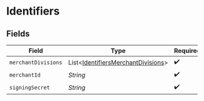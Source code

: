# Identifiers


## Fields

| Field                                                                                     | Type                                                                                      | Required                                                                                  | Description                                                                               | Example                                                                                   |
| ----------------------------------------------------------------------------------------- | ----------------------------------------------------------------------------------------- | ----------------------------------------------------------------------------------------- | ----------------------------------------------------------------------------------------- | ----------------------------------------------------------------------------------------- |
| `merchantDivisions`                                                                       | List<[IdentifiersMerchantDivisions](../../models/shared/IdentifiersMerchantDivisions.md)> | :heavy_check_mark:                                                                        | N/A                                                                                       | [object Object],[object Object]                                                           |
| `merchantId`                                                                              | *String*                                                                                  | :heavy_check_mark:                                                                        | N/A                                                                                       | 8fd9diIy59sj                                                                              |
| `signingSecret`                                                                           | *String*                                                                                  | :heavy_check_mark:                                                                        | N/A                                                                                       | xf833434fg2cffos92632aa6e1e4fc627a9385045gdj937fg2a127gi93cgos873                         |
